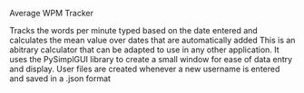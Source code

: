 Average WPM Tracker

Tracks the words per minute typed based on the date entered and calculates the mean value over dates that are automatically added
This is an abitrary calculator that can be adapted to use in any other application.
It uses the PySimplGUI library to create a small window for ease of data entry and display.
User files are created whenever a new username is entered and saved in a .json format
